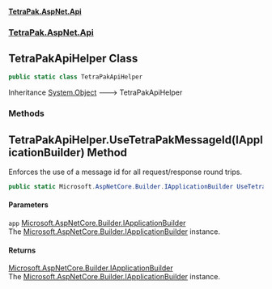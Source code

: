 #### [TetraPak.AspNet.Api](index.md 'index')
### [TetraPak.AspNet.Api](TetraPak_AspNet_Api.md 'TetraPak.AspNet.Api')
## TetraPakApiHelper Class
```csharp
public static class TetraPakApiHelper
```

Inheritance [System.Object](https://docs.microsoft.com/en-us/dotnet/api/System.Object 'System.Object') &#129106; TetraPakApiHelper  
### Methods
<a name='TetraPak_AspNet_Api_TetraPakApiHelper_UseTetraPakMessageId(Microsoft_AspNetCore_Builder_IApplicationBuilder)'></a>
## TetraPakApiHelper.UseTetraPakMessageId(IApplicationBuilder) Method
Enforces the use of a message id for all request/response round trips.  
```csharp
public static Microsoft.AspNetCore.Builder.IApplicationBuilder UseTetraPakMessageId(this Microsoft.AspNetCore.Builder.IApplicationBuilder app);
```
#### Parameters
<a name='TetraPak_AspNet_Api_TetraPakApiHelper_UseTetraPakMessageId(Microsoft_AspNetCore_Builder_IApplicationBuilder)_app'></a>
`app` [Microsoft.AspNetCore.Builder.IApplicationBuilder](https://docs.microsoft.com/en-us/dotnet/api/Microsoft.AspNetCore.Builder.IApplicationBuilder 'Microsoft.AspNetCore.Builder.IApplicationBuilder')  
The [Microsoft.AspNetCore.Builder.IApplicationBuilder](https://docs.microsoft.com/en-us/dotnet/api/Microsoft.AspNetCore.Builder.IApplicationBuilder 'Microsoft.AspNetCore.Builder.IApplicationBuilder') instance.  
  
#### Returns
[Microsoft.AspNetCore.Builder.IApplicationBuilder](https://docs.microsoft.com/en-us/dotnet/api/Microsoft.AspNetCore.Builder.IApplicationBuilder 'Microsoft.AspNetCore.Builder.IApplicationBuilder')  
The [Microsoft.AspNetCore.Builder.IApplicationBuilder](https://docs.microsoft.com/en-us/dotnet/api/Microsoft.AspNetCore.Builder.IApplicationBuilder 'Microsoft.AspNetCore.Builder.IApplicationBuilder') instance.  
  
